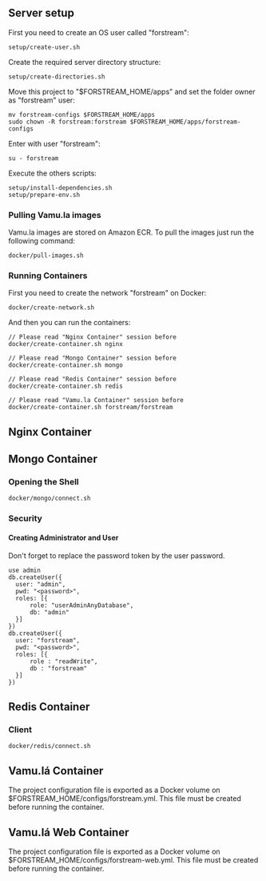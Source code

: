 ## Server setup ##

First you need to create an OS user called "forstream":
````
setup/create-user.sh
````
Create the required server directory structure:
````
setup/create-directories.sh
````
Move this project to "$FORSTREAM_HOME/apps" and set the folder owner as "forstream" user:
````
mv forstream-configs $FORSTREAM_HOME/apps
sudo chown -R forstream:forstream $FORSTREAM_HOME/apps/forstream-configs
````
Enter with user "forstream":
````
su - forstream
````
Execute the others scripts:
````
setup/install-dependencies.sh
setup/prepare-env.sh
````

### Pulling Vamu.la images ###

Vamu.la images are stored on Amazon ECR. To pull the images just run the following command:
````
docker/pull-images.sh
````

### Running Containers ###

First you need to create the network "forstream" on Docker:
````
docker/create-network.sh
````
And then you can run the containers:
````
// Please read "Nginx Container" session before
docker/create-container.sh nginx

// Please read "Mongo Container" session before
docker/create-container.sh mongo

// Please read "Redis Container" session before
docker/create-container.sh redis

// Please read "Vamu.la Container" session before
docker/create-container.sh forstream/forstream
````

## Nginx Container ##

## Mongo Container ##

### Opening the Shell ###
````
docker/mongo/connect.sh
````

### Security ###

#### Creating Administrator and User ####

Don't forget to replace the password token by the user password.
````
use admin
db.createUser({
  user: "admin",
  pwd: "<password>",
  roles: [{
      role: "userAdminAnyDatabase",
      db: "admin"
  }]
})
db.createUser({
  user: "forstream",
  pwd: "<password>",
  roles: [{
      role : "readWrite",
      db : "forstream"
  }]
})
````

## Redis Container ##

### Client ###

````
docker/redis/connect.sh
````

## Vamu.lá Container ##

The project configuration file is exported as a Docker volume on $FORSTREAM_HOME/configs/forstream.yml.
This file must be created before running the container.

## Vamu.lá Web Container ##

The project configuration file is exported as a Docker volume on $FORSTREAM_HOME/configs/forstream-web.yml.
This file must be created before running the container.
